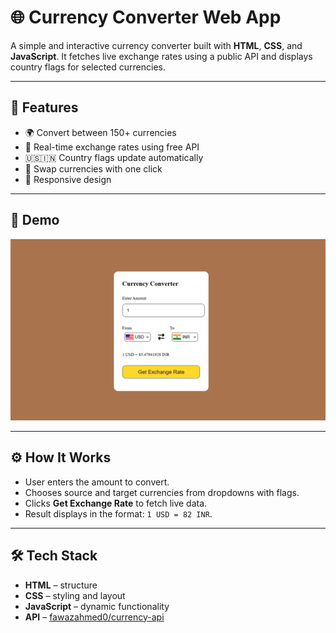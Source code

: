 # 🌐 Currency Converter Web App

A simple and interactive currency converter built with **HTML**, **CSS**, and **JavaScript**. It fetches live exchange rates using a public API and displays country flags for selected currencies.

---

## 🚀 Features

- 🌍 Convert between 150+ currencies
- 🔄 Real-time exchange rates using free API
- 🇺🇸🇮🇳 Country flags update automatically
- 🔁 Swap currencies with one click
- 📱 Responsive design

---

## 📸 Demo

![Screenshot](https://github.com/AP2304/Currency-Converter-/blob/main/JS23(CurrenceyConverter)/screenshot.png) 

---

## ⚙️ How It Works

- User enters the amount to convert.
- Chooses source and target currencies from dropdowns with flags.
- Clicks **Get Exchange Rate** to fetch live data.
- Result displays in the format: `1 USD = 82 INR`.

---

## 🛠️ Tech Stack

- **HTML** – structure
- **CSS** – styling and layout
- **JavaScript** – dynamic functionality
- **API** – [fawazahmed0/currency-api](https://github.com/fawazahmed0/currency-api)

